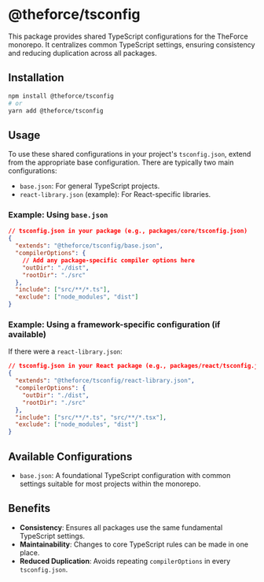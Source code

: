 # @theforce/tsconfig

This package provides shared TypeScript configurations for the TheForce monorepo. It centralizes common TypeScript settings, ensuring consistency and reducing duplication across all packages.

## Installation

```bash
npm install @theforce/tsconfig
# or
yarn add @theforce/tsconfig
```

## Usage

To use these shared configurations in your project's `tsconfig.json`, extend from the appropriate base configuration. There are typically two main configurations:

- `base.json`: For general TypeScript projects.
- `react-library.json` (example): For React-specific libraries.

### Example: Using `base.json`

```json
// tsconfig.json in your package (e.g., packages/core/tsconfig.json)
{
  "extends": "@theforce/tsconfig/base.json",
  "compilerOptions": {
    // Add any package-specific compiler options here
    "outDir": "./dist",
    "rootDir": "./src"
  },
  "include": ["src/**/*.ts"],
  "exclude": ["node_modules", "dist"]
}
```

### Example: Using a framework-specific configuration (if available)

If there were a `react-library.json`:

```json
// tsconfig.json in your React package (e.g., packages/react/tsconfig.json)
{
  "extends": "@theforce/tsconfig/react-library.json",
  "compilerOptions": {
    "outDir": "./dist",
    "rootDir": "./src"
  },
  "include": ["src/**/*.ts", "src/**/*.tsx"],
  "exclude": ["node_modules", "dist"]
}
```

## Available Configurations

- `base.json`: A foundational TypeScript configuration with common settings suitable for most projects within the monorepo.

## Benefits

- **Consistency**: Ensures all packages use the same fundamental TypeScript settings.
- **Maintainability**: Changes to core TypeScript rules can be made in one place.
- **Reduced Duplication**: Avoids repeating `compilerOptions` in every `tsconfig.json`.
